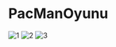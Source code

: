 # PacManOyunu
![1](https://user-images.githubusercontent.com/26633192/95317596-154aa300-089e-11eb-894e-925b48a4d33a.png)
![2](https://user-images.githubusercontent.com/26633192/95317601-167bd000-089e-11eb-878f-59ece32691ad.png)
![3](https://user-images.githubusercontent.com/26633192/95317604-167bd000-089e-11eb-88b0-67f5bdc83766.png)
